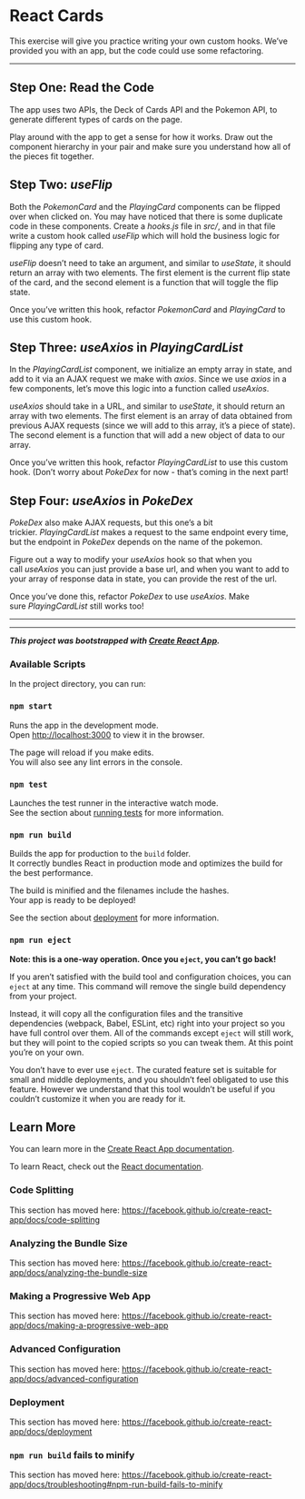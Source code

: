 
# React Cards


This exercise will give you practice writing your own custom hooks. We’ve provided you with an app, but the code could use some refactoring.

------

## **Step One: Read the Code**

The app uses two APIs, the Deck of Cards API and the Pokemon API, to generate different types of cards on the page.

Play around with the app to get a sense for how it works. Draw out the component hierarchy in your pair and make sure you understand how all of the pieces fit together.

## **Step Two: *useFlip***

Both the *PokemonCard* and the *PlayingCard* components can be flipped over when clicked on. You may have noticed that there is some duplicate code in these components. Create a *hooks.js* file in *src/*, and in that file write a custom hook called *useFlip* which will hold the business logic for flipping any type of card.

*useFlip* doesn’t need to take an argument, and similar to *useState*, it should return an array with two elements. The first element is the current flip state of the card, and the second element is a function that will toggle the flip state.

Once you’ve written this hook, refactor *PokemonCard* and *PlayingCard* to use this custom hook.

## **Step Three: *useAxios* in *PlayingCardList***

In the *PlayingCardList* component, we initialize an empty array in state, and add to it via an AJAX request we make with *axios*. Since we use *axios* in a few components, let’s move this logic into a function called *useAxios*.

*useAxios* should take in a URL, and similar to *useState*, it should return an array with two elements. The first element is an array of data obtained from previous AJAX requests (since we will add to this array, it’s a piece of state). The second element is a function that will add a new object of data to our array.

Once you’ve written this hook, refactor *PlayingCardList* to use this custom hook. (Don’t worry about *PokeDex* for now - that’s coming in the next part!

## **Step Four: *useAxios* in *PokeDex***

*PokeDex* also make AJAX requests, but this one’s a bit trickier. *PlayingCardList* makes a request to the same endpoint every time, but the endpoint in *PokeDex* depends on the name of the pokemon.

Figure out a way to modify your *useAxios* hook so that when you call *useAxios* you can just provide a base url, and when you want to add to your array of response data in state, you can provide the rest of the url.

Once you’ve done this, refactor *PokeDex* to use *useAxios*. Make sure *PlayingCardList* still works too!     

   
----------
----------



***This project was bootstrapped with [Create React App](https://github.com/facebook/create-react-app).***

### Available Scripts

In the project directory, you can run:

### `npm start`

Runs the app in the development mode.<br />
Open [http://localhost:3000](http://localhost:3000) to view it in the browser.

The page will reload if you make edits.<br />
You will also see any lint errors in the console.

### `npm test`

Launches the test runner in the interactive watch mode.<br />
See the section about [running tests](https://facebook.github.io/create-react-app/docs/running-tests) for more information.

### `npm run build`

Builds the app for production to the `build` folder.<br />
It correctly bundles React in production mode and optimizes the build for the best performance.

The build is minified and the filenames include the hashes.<br />
Your app is ready to be deployed!

See the section about [deployment](https://facebook.github.io/create-react-app/docs/deployment) for more information.

### `npm run eject`

**Note: this is a one-way operation. Once you `eject`, you can’t go back!**

If you aren’t satisfied with the build tool and configuration choices, you can `eject` at any time. This command will remove the single build dependency from your project.

Instead, it will copy all the configuration files and the transitive dependencies (webpack, Babel, ESLint, etc) right into your project so you have full control over them. All of the commands except `eject` will still work, but they will point to the copied scripts so you can tweak them. At this point you’re on your own.

You don’t have to ever use `eject`. The curated feature set is suitable for small and middle deployments, and you shouldn’t feel obligated to use this feature. However we understand that this tool wouldn’t be useful if you couldn’t customize it when you are ready for it.

## Learn More

You can learn more in the [Create React App documentation](https://facebook.github.io/create-react-app/docs/getting-started).

To learn React, check out the [React documentation](https://reactjs.org/).

### Code Splitting

This section has moved here: https://facebook.github.io/create-react-app/docs/code-splitting

### Analyzing the Bundle Size

This section has moved here: https://facebook.github.io/create-react-app/docs/analyzing-the-bundle-size

### Making a Progressive Web App

This section has moved here: https://facebook.github.io/create-react-app/docs/making-a-progressive-web-app

### Advanced Configuration

This section has moved here: https://facebook.github.io/create-react-app/docs/advanced-configuration

### Deployment

This section has moved here: https://facebook.github.io/create-react-app/docs/deployment

### `npm run build` fails to minify

This section has moved here: https://facebook.github.io/create-react-app/docs/troubleshooting#npm-run-build-fails-to-minify
